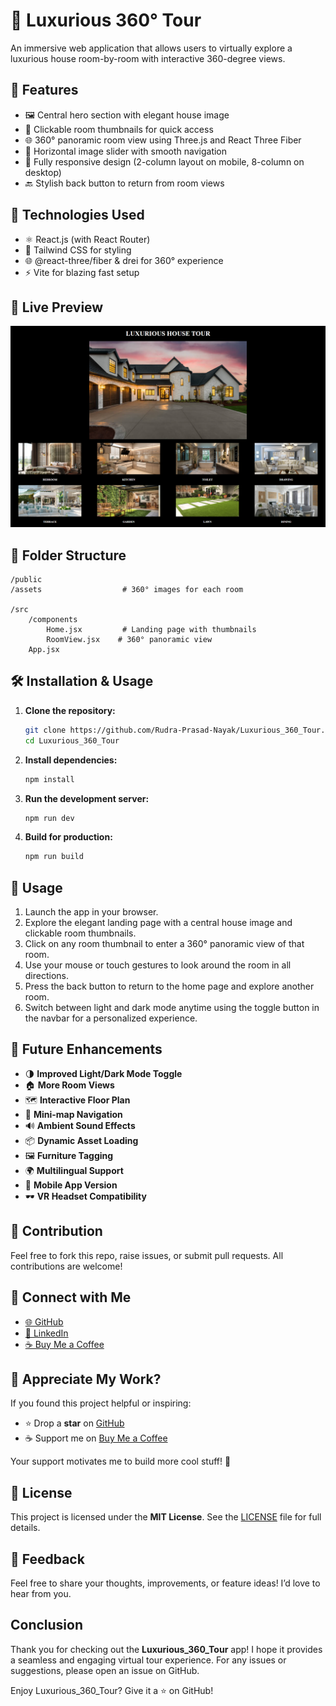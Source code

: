 # 🏡 Luxurious 360° Tour

An immersive web application that allows users to virtually explore a luxurious house room-by-room with interactive 360-degree views.

## 🌟 Features

- 🖼️ Central hero section with elegant house image
- 🧭 Clickable room thumbnails for quick access
- 🌐 360° panoramic room view using Three.js and React Three Fiber
- 🔁 Horizontal image slider with smooth navigation
- 📱 Fully responsive design (2-column layout on mobile, 8-column on desktop)
- 🔙 Stylish back button to return from room views

## 🚀 Technologies Used

- ⚛️ React.js (with React Router)
- 💨 Tailwind CSS for styling
- 🌐 @react-three/fiber & drei for 360° experience
- ⚡ Vite for blazing fast setup

## 📸 Live Preview

![Luxurious 360 Tour Demo](./public/assets/Demo.png)

## 📁 Folder Structure

```
/public
/assets                  # 360° images for each room

/src
    /components
        Home.jsx         # Landing page with thumbnails
        RoomView.jsx    # 360° panoramic view
    App.jsx
```

## 🛠️ Installation & Usage

1. **Clone the repository:**

    ```bash
    git clone https://github.com/Rudra-Prasad-Nayak/Luxurious_360_Tour.git
    cd Luxurious_360_Tour
    ```
2. **Install dependencies:**

    ```bash
    npm install
    ```
3. **Run the development server:**

    ```bash
    npm run dev
    ```
4. **Build for production:**

    ```bash
    npm run build
    ```

## 🧪 Usage

1. Launch the app in your browser.
2. Explore the elegant landing page with a central house image and clickable room thumbnails.
3. Click on any room thumbnail to enter a 360° panoramic view of that room.
4. Use your mouse or touch gestures to look around the room in all directions.
5. Press the back button to return to the home page and explore another room.
6. Switch between light and dark mode anytime using the toggle button in the navbar for a personalized experience.

## 🔮 Future Enhancements

- 🌗 **Improved Light/Dark Mode Toggle**
- 🏠 **More Room Views**
- 🗺️ **Interactive Floor Plan**
- 🧭 **Mini-map Navigation**
- 🔊 **Ambient Sound Effects**
- 📦 **Dynamic Asset Loading**
- 🖼️ **Furniture Tagging**
- 🌍 **Multilingual Support**
- 📱 **Mobile App Version** 
- 🕶️ **VR Headset Compatibility**

## 🤝 Contribution

Feel free to fork this repo, raise issues, or submit pull requests. All contributions are welcome!

## 🔗 Connect with Me

* [🌐 GitHub](https://github.com/Rudra-Prasad-Nayak)
* [💼 LinkedIn](https://www.linkedin.com/in/RudraPrasadNayak728/)
* [☕ Buy Me a Coffee](https://buymeacoffee.com/rudraprasa3)

## 🙌 Appreciate My Work?

If you found this project helpful or inspiring:

* ⭐ Drop a **star** on [GitHub](https://github.com/Rudra-Prasad-Nayak/Luxurious_360_Tour)
* ☕ Support me on [Buy Me a Coffee](https://buymeacoffee.com/rudraprasa3)

Your support motivates me to build more cool stuff! 💖

## 📄 License

This project is licensed under the **MIT License**.
See the [LICENSE](./LICENSE) file for full details.


## 💬 Feedback

Feel free to share your thoughts, improvements, or feature ideas! I’d love to hear from you.

## Conclusion

Thank you for checking out the **Luxurious_360_Tour** app! I hope it provides a seamless and engaging virtual tour experience. For any issues or suggestions, please open an issue on GitHub.

Enjoy Luxurious_360_Tour? Give it a ⭐ on GitHub!
